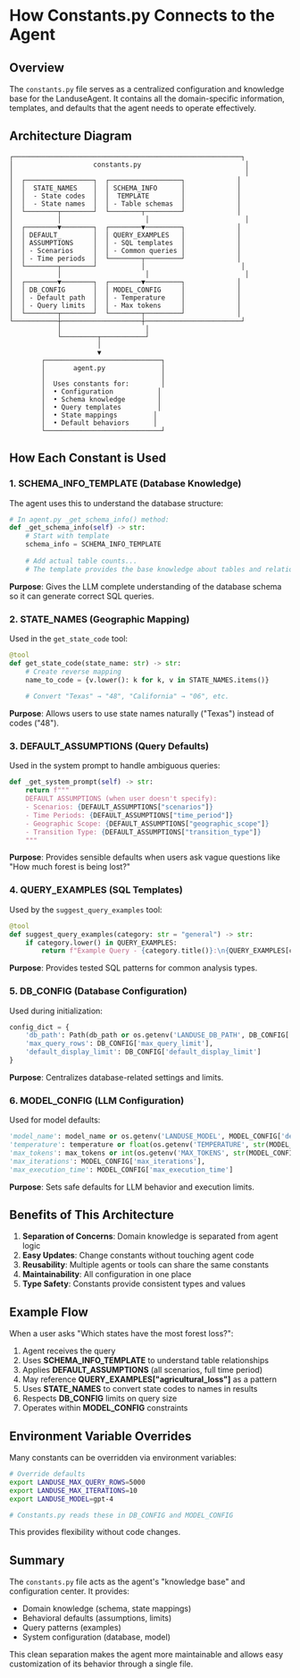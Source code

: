 # How Constants.py Connects to the Agent

## Overview

The `constants.py` file serves as a centralized configuration and knowledge base for the LanduseAgent. It contains all the domain-specific information, templates, and defaults that the agent needs to operate effectively.

## Architecture Diagram

```
┌─────────────────────────────────────────────────────────┐
│                    constants.py                          │
│                                                          │
│  ┌─────────────────┐  ┌──────────────────┐             │
│  │  STATE_NAMES    │  │ SCHEMA_INFO      │             │
│  │  - State codes  │  │  TEMPLATE        │             │
│  │  - State names  │  │ - Table schemas  │             │
│  └────────┬────────┘  └────────┬─────────┘             │
│           │                     │                        │
│  ┌────────▼────────┐  ┌────────▼─────────┐             │
│  │ DEFAULT_        │  │ QUERY_EXAMPLES   │             │
│  │ ASSUMPTIONS     │  │ - SQL templates  │             │
│  │ - Scenarios     │  │ - Common queries │             │
│  │ - Time periods  │  └────────┬─────────┘             │
│  └────────┬────────┘           │                        │
│           │                     │                        │
│  ┌────────▼────────┐  ┌────────▼─────────┐             │
│  │ DB_CONFIG       │  │ MODEL_CONFIG     │             │
│  │ - Default path  │  │ - Temperature    │             │
│  │ - Query limits  │  │ - Max tokens     │             │
│  └────────┬────────┘  └────────┬─────────┘             │
└───────────┼────────────────────┼────────────────────────┘
            │                     │
            └─────────┬───────────┘
                      │
                      ▼
        ┌─────────────────────────────┐
        │       agent.py              │
        │                             │
        │  Uses constants for:        │
        │  • Configuration           │
        │  • Schema knowledge        │
        │  • Query templates         │
        │  • State mappings         │
        │  • Default behaviors      │
        └─────────────────────────────┘
```

## How Each Constant is Used

### 1. **SCHEMA_INFO_TEMPLATE** (Database Knowledge)

The agent uses this to understand the database structure:

```python
# In agent.py _get_schema_info() method:
def _get_schema_info(self) -> str:
    # Start with template
    schema_info = SCHEMA_INFO_TEMPLATE
    
    # Add actual table counts...
    # The template provides the base knowledge about tables and relationships
```

**Purpose**: Gives the LLM complete understanding of the database schema so it can generate correct SQL queries.

### 2. **STATE_NAMES** (Geographic Mapping)

Used in the `get_state_code` tool:

```python
@tool
def get_state_code(state_name: str) -> str:
    # Create reverse mapping
    name_to_code = {v.lower(): k for k, v in STATE_NAMES.items()}
    
    # Convert "Texas" → "48", "California" → "06", etc.
```

**Purpose**: Allows users to use state names naturally ("Texas") instead of codes ("48").

### 3. **DEFAULT_ASSUMPTIONS** (Query Defaults)

Used in the system prompt to handle ambiguous queries:

```python
def _get_system_prompt(self) -> str:
    return f"""
    DEFAULT ASSUMPTIONS (when user doesn't specify):
    - Scenarios: {DEFAULT_ASSUMPTIONS["scenarios"]}
    - Time Periods: {DEFAULT_ASSUMPTIONS["time_period"]}
    - Geographic Scope: {DEFAULT_ASSUMPTIONS["geographic_scope"]}
    - Transition Type: {DEFAULT_ASSUMPTIONS["transition_type"]}
    """
```

**Purpose**: Provides sensible defaults when users ask vague questions like "How much forest is being lost?"

### 4. **QUERY_EXAMPLES** (SQL Templates)

Used by the `suggest_query_examples` tool:

```python
@tool
def suggest_query_examples(category: str = "general") -> str:
    if category.lower() in QUERY_EXAMPLES:
        return f"Example Query - {category.title()}:\n{QUERY_EXAMPLES[category.lower()]}"
```

**Purpose**: Provides tested SQL patterns for common analysis types.

### 5. **DB_CONFIG** (Database Configuration)

Used during initialization:

```python
config_dict = {
    'db_path': Path(db_path or os.getenv('LANDUSE_DB_PATH', DB_CONFIG['default_path'])),
    'max_query_rows': DB_CONFIG['max_query_limit'],
    'default_display_limit': DB_CONFIG['default_display_limit']
}
```

**Purpose**: Centralizes database-related settings and limits.

### 6. **MODEL_CONFIG** (LLM Configuration)

Used for model defaults:

```python
'model_name': model_name or os.getenv('LANDUSE_MODEL', MODEL_CONFIG['default_openai_model']),
'temperature': temperature or float(os.getenv('TEMPERATURE', str(MODEL_CONFIG['default_temperature']))),
'max_tokens': max_tokens or int(os.getenv('MAX_TOKENS', str(MODEL_CONFIG['default_max_tokens']))),
'max_iterations': MODEL_CONFIG['max_iterations'],
'max_execution_time': MODEL_CONFIG['max_execution_time']
```

**Purpose**: Sets safe defaults for LLM behavior and execution limits.

## Benefits of This Architecture

1. **Separation of Concerns**: Domain knowledge is separated from agent logic
2. **Easy Updates**: Change constants without touching agent code
3. **Reusability**: Multiple agents or tools can share the same constants
4. **Maintainability**: All configuration in one place
5. **Type Safety**: Constants provide consistent types and values

## Example Flow

When a user asks "Which states have the most forest loss?":

1. Agent receives the query
2. Uses **SCHEMA_INFO_TEMPLATE** to understand table relationships
3. Applies **DEFAULT_ASSUMPTIONS** (all scenarios, full time period)
4. May reference **QUERY_EXAMPLES["agricultural_loss"]** as a pattern
5. Uses **STATE_NAMES** to convert state codes to names in results
6. Respects **DB_CONFIG** limits on query size
7. Operates within **MODEL_CONFIG** constraints

## Environment Variable Overrides

Many constants can be overridden via environment variables:

```bash
# Override defaults
export LANDUSE_MAX_QUERY_ROWS=5000
export LANDUSE_MAX_ITERATIONS=10
export LANDUSE_MODEL=gpt-4

# Constants.py reads these in DB_CONFIG and MODEL_CONFIG
```

This provides flexibility without code changes.

## Summary

The `constants.py` file acts as the agent's "knowledge base" and configuration center. It provides:
- Domain knowledge (schema, state mappings)
- Behavioral defaults (assumptions, limits)
- Query patterns (examples)
- System configuration (database, model)

This clean separation makes the agent more maintainable and allows easy customization of its behavior through a single file.